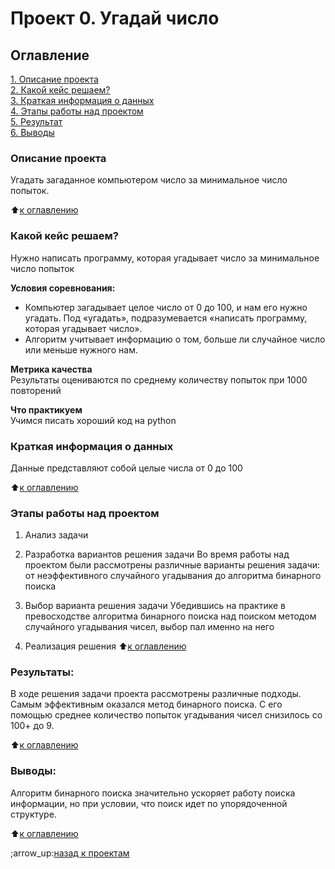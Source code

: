# Проект 0. Угадай число

## Оглавление  
[1. Описание проекта](https://github.com/an-petruhin/My_projects/tree/main/Project_0#описание-проекта)  
[2. Какой кейс решаем?](https://github.com/an-petruhin/My_projects/tree/main/Project_0#Какой-кейс-решаем)  
[3. Краткая информация о данных](https://github.com/an-petruhin/My_projects/tree/main/Project_0#Краткая-информация-о-данных)  
[4. Этапы работы над проектом](https://github.com/an-petruhin/My_projects/tree/main/Project_0#Этапы-работы-над-проектом)  
[5. Результат](https://github.com/an-petruhin/My_projects/tree/main/Project_0#Результат)    
[6. Выводы](https://github.com/an-petruhin/My_projects/tree/main/Project_0#Выводы)

### Описание проекта    
Угадать загаданное компьютером число за минимальное число попыток.

:arrow_up:[к оглавлению](https://github.com/an-petruhin/My_projects/tree/main/Project_0#оглавление)


### Какой кейс решаем?    
Нужно написать программу, которая угадывает число за минимальное число попыток

**Условия соревнования:**  
- Компьютер загадывает целое число от 0 до 100, и нам его нужно угадать. Под «угадать», подразумевается «написать программу, которая угадывает число».
- Алгоритм учитывает информацию о том, больше ли случайное число или меньше нужного нам.

**Метрика качества**     
Результаты оцениваются по среднему количеству попыток при 1000 повторений

**Что практикуем**     
Учимся писать хороший код на python


### Краткая информация о данных
Данные представляют собой целые числа от 0 до 100
  
:arrow_up:[к оглавлению](https://github.com/an-petruhin/My_projects/tree/main/Project_0#оглавление)


### Этапы работы над проектом 
1. Анализ задачи

2. Разработка вариантов решения задачи
Во время работы над проектом были рассмотрены различные варианты решения задачи: от неэффективного случайного угадывания до алгоритма бинарного поиска

3. Выбор варианта решения задачи
Убедившись на практике в превосходстве алгоритма бинарного поиска над поиском методом случайного угадывания чисел, выбор пал именно на него

4. Реализация решения
:arrow_up:[к оглавлению](https://github.com/an-petruhin/My_projects/tree/main/Project_0#оглавление)


### Результаты:  
В ходе решения задачи проекта рассмотрены различные подходы. Самым эффективным оказался метод бинарного поиска. С его помощью среднее количество попыток угадывания чисел снизилось со 100+ до 9.

:arrow_up:[к оглавлению](https://github.com/an-petruhin/My_projects/tree/main/Project_0#оглавление)


### Выводы:  
Алгоритм бинарного поиска значительно ускоряет работу поиска информации, но при условии, что поиск идет по упорядоченной структуре.

:arrow_up:[к оглавлению](https://github.com/an-petruhin/My_projects/tree/main/Project_0#оглавление)


;arrow_up:[назад к проектам](https://github.com/an-petruhin/My_projects#проекты)